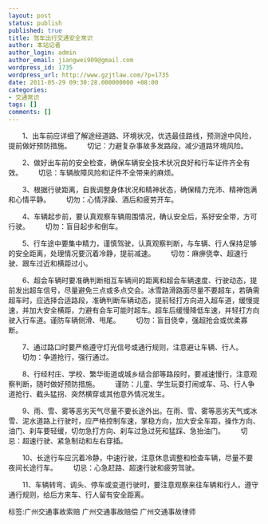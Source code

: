 ```yaml
---
layout: post
status: publish
published: true
title: 驾车出行交通安全常识
author: 本站记者
author_login: admin
author_email: jiangwei909@gmail.com
wordpress_id: 1735
wordpress_url: http://www.gzjtlaw.com/?p=1735
date: 2011-05-29 09:30:28.000000000 +08:00
categories:
- 交通常识
tags: []
comments: []
---
```

　　1、出车前应详细了解途经道路、环境状况，优选最佳路线，预测途中风险，提前做好预防措施。　　切记：力避复杂事故多发路段，减少道路环境风险。　　2、做好出车前的安全检查，确保车辆安全技术状况良好和行车证件齐全有效。　　切忌：车辆故障风险和证件不全带来的麻烦。　　3、根据行驶距离，自我调整身体状况和精神状态，确保精力充沛、精神饱满和心情平静。　　切勿：心情浮躁、酒后和疲劳开车。　　4、车辆起步前，要认真观察车辆周围情况，确认安全后，系好安全带，方可行驶。　　切勿：盲目起步和倒车。　　5、行车途中要集中精力，谨慎驾驶，认真观察判断，与车辆、行人保持足够的安全距离，处理情况要沉着冷静，提前减速。　　切勿：麻痹侥幸、超速行驶、跟车过近和横距过小。　　6、超会车辆时要准确判断相互车辆间的距离和超会车辆速度、行驶动态，提前发出超车信号，尽量避免三点或多点交会。冰雪路滑路面尽量不要超车，若确需超车时，应选择合适路段，准确判断车辆动态，提前轻打方向进入超车道，缓慢提速，并加大安全横距，力避有会车可能时超车。超车后缓慢降低车速，并轻打方向驶入行车道。谨防车辆侧滑、甩尾。　　切勿：盲目侥幸，强超抢会或优柔寡断。　　7、通过路口时要严格遵守灯光信号或通行规则，注意避让车辆、行人。　　切勿：争道抢行，强行通过。　　8、行经村庄、学校、繁华街道或城乡结合部等路段时，要减速慢行，注意观察判断，随时做好预防措施。　　谨防：儿童、学生玩耍打闹或车、马、行人争道抢行、截头猛拐、突然横穿或其他意外情况发生。　　9、雨、雪、雾等恶劣天气尽量不要长途外出。在雨、雪、雾等恶劣天气或冰雪、泥水道路上行驶时，应严格控制车速，掌稳方向，加大安全车距，操作方向、油门、刹车要轻缓，切勿急打方向、刹车过急过死和猛踩、急抬油门。　　切忌：超速行驶、紧急制动和左右穿插。　　10、长途行车应沉着冷静，中速行驶，注意休息调整和检查车辆，尽量不要夜间长途行车。　　切忌：心急赶路、超速行驶和疲劳驾驶。　　11、车辆转弯、调头、停车或变道行驶时，要注意观察来往车辆和行人，遵守通行规则，给后方来车、行人留有安全距离。标签:广州交通事故索赔 广州交通事故赔偿 广州交通事故律师
